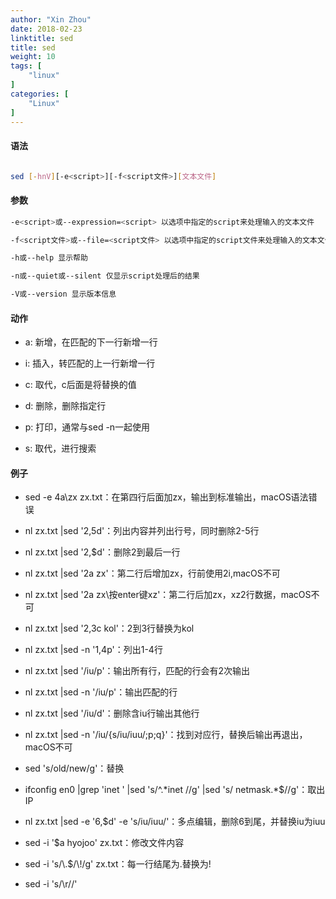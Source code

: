 ```yaml
---
author: "Xin Zhou"
date: 2018-02-23
linktitle: sed
title: sed
weight: 10
tags: [
    "linux"
]
categories: [
    "Linux"
]
---
```

#### 语法

```bash

sed [-hnV][-e<script>][-f<script文件>][文本文件]

```

#### 参数

```bash
-e<script>或--expression=<script> 以选项中指定的script来处理输入的文本文件

-f<script文件>或--file=<script文件> 以选项中指定的script文件来处理输入的文本文件

-h或--help 显示帮助

-n或--quiet或--silent 仅显示script处理后的结果

-V或--version 显示版本信息
```


#### 动作

- a: 新增，在匹配的下一行新增一行

- i: 插入，转匹配的上一行新增一行

- c: 取代，c后面是将替换的值

- d: 删除，删除指定行

- p: 打印，通常与sed -n一起使用

- s: 取代，进行搜索

 

#### 例子

- sed -e 4a\zx zx.txt：在第四行后面加zx，输出到标准输出，macOS语法错误

- nl zx.txt |sed '2,5d'：列出内容并列出行号，同时删除2-5行

- nl zx.txt |sed '2,$d'：删除2到最后一行

- nl zx.txt |sed '2a zx'：第二行后增加zx，行前使用2i,macOS不可

- nl zx.txt |sed '2a zx\按enter键xz'：第二行后加zx，xz2行数据，macOS不可

- nl zx.txt |sed '2,3c kol'：2到3行替换为kol

- nl zx.txt |sed -n '1,4p'：列出1-4行

- nl zx.txt |sed '/iu/p'：输出所有行，匹配的行会有2次输出

- nl zx.txt |sed -n '/iu/p'：输出匹配的行

- nl zx.txt |sed '/iu/d'：删除含iu行输出其他行

- nl zx.txt |sed -n '/iu/{s/iu/iuu/;p;q}'：找到对应行，替换后输出再退出，macOS不可

- sed 's/old/new/g'：替换

- ifconfig en0 |grep 'inet ' |sed 's/^.\*inet //g' |sed 's/ netmask.*$//g'：取出IP

- nl zx.txt |sed -e '6,$d' -e 's/iu/iuu/'：多点编辑，删除6到尾，并替换iu为iuu

- sed -i '$a hyojoo' zx.txt：修改文件内容

- sed -i 's/\\.$/\\!/g' zx.txt：每一行结尾为.替换为!

- sed -i 's/\r//'